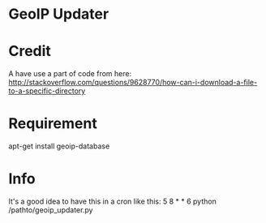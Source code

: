 # GeoIP Updater

# Credit

A have use a part of code from here: http://stackoverflow.com/questions/9628770/how-can-i-download-a-file-to-a-specific-directory

# Requirement

apt-get install geoip-database

# Info

It's a good idea to have this in a cron like this:
5 8 * * 6 python /pathto/geoip_updater.py



